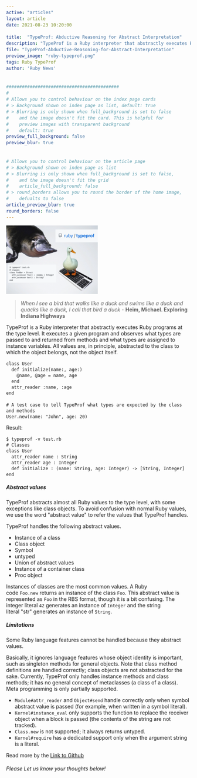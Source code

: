```yaml
---
active: "articles"
layout: article
date: 2021-08-23 10:20:00

title:  "TypeProf: Abductive Reasoning for Abstract Interpretation"
description: "TypeProf is a Ruby interpreter that abstractly executes Ruby programs at the type level, acting as a new type analysis tool"
file: "TypeProf-Abductive-Reasoning-for-Abstract-Interpretation"
preview_image: "ruby-typeprof.png"
tags: Ruby TypeProf
author: 'Ruby News'


###########################################
#
# Allows you to control behaviour on the index page cards
# > Background shown on index page as list, default: true
# > Blurring is only shown when full_background is set to false
#    and the image doesn't fit the card. This is helpful for
#    preview images with transparent background
#    default: true
preview_full_background: false
preview_blur: true


# Allows you to control behaviour on the article page
# > Background shown on index page as list
# > Blurring is only shown when full_background is set to false,
#    and the image doesn't fit the grid
#    article_full_background: false
# > round_borders allows you to round the border of the home image,
#    defualts to false
article_preview_blur: true
round_borders: false
---
```


<img width="250" src="/post_images/2021-08-23/ruby-typeprof-2.png">

> *When I see a bird that walks like a duck and swims like a duck and quacks like a duck, I call that bird a duck* - **Heim, Michael. Exploring Indiana Highways**

TypeProf is a Ruby interpreter that abstractly executes Ruby programs at the type level. It executes a given program and observes what types are passed to and returned from methods and what types are assigned to instance variables. All values are, in principle, abstracted to the class to which the object belongs, not the object itself.

<pre><code>class User
  def initialize(name:, age:)
    @name, @age = name, age
  end
  attr_reader :name, :age
end

# A test case to tell TypeProf what types are expected by the class and methods
User.new(name: "John", age: 20)
</code></pre>

Result:

<pre><code>$ typeprof -v test.rb
# Classes
class User
  attr_reader name : String
  attr_reader age : Integer
  def initialize : (name: String, age: Integer) -> [String, Integer]
end
</code></pre>

##### Abstract values

TypeProf abstracts almost all Ruby values to the type level, with some exceptions like class objects. To avoid confusion with normal Ruby values, we use the word "abstract value" to refer the values that TypeProf handles.

TypeProf handles the following abstract values.
* Instance of a class
* Class object
* Symbol
* untyped
* Union of abstract values
* Instance of a container class
* Proc object

Instances of classes are the most common values. A Ruby code `Foo.new` returns an instance of the class `Foo`. This abstract value is represented as `Foo` in the RBS format, though it is a bit confusing. The integer literal `42` generates an instance of `Integer` and the string literal "str" generates an instance of `String`.

##### Limitations

Some Ruby language features cannot be handled because they abstract values.

Basically, it ignores language features whose object identity is important, such as singleton methods for general objects. Note that class method definitions are handled correctly; class objects are not abstracted for the sake. Currently, TypeProf only handles instance methods and class methods; it has no general concept of metaclasses (a class of a class).
Meta programming is only partially supported.

* `Module#attr_reader` and `Object#send` handle correctly only when symbol abstract value is passed (for example, when written in a symbol literal).
* `Kernel#instance_eval` only supports the function to replace the receiver object when a block is passed (the contents of the string are not tracked).
* `Class.new` is not supported; it always returns untyped.
* `Kernel#require` has a dedicated support only when the argument string is a literal.

Read more by the [Link to Github](https://github.com/ruby/typeprof)

###### Please Let us know your thoughts below!
